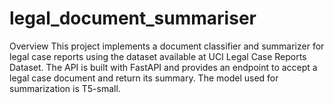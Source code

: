 # legal_document_summariser

Overview
This project implements a document classifier and summarizer for legal case reports using the dataset available at UCI Legal Case Reports Dataset. The API is built with FastAPI and provides an endpoint to accept a legal case document and return its summary. The model used for summarization is T5-small.
